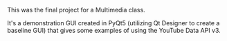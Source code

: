 This was the final project for a Multimedia class.

It's a demonstration GUI created in PyQt5 (utilizing Qt Designer to create a baseline GUI) that gives some examples of using the YouTube Data API v3.
